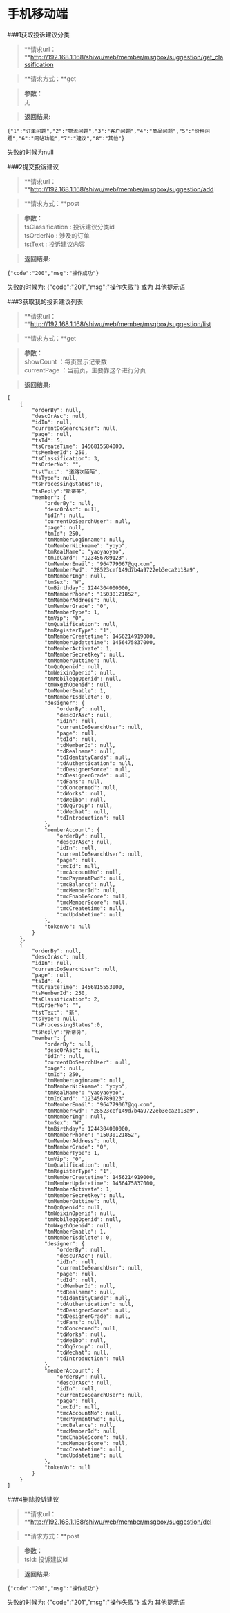 # 手机移动端

###1获取投诉建议分类

> **请求url：**http://192.168.1.168/shiwu/web/member/msgbox/suggestion/get_classification

> **请求方式：**get

> **参数：** <br/>
无 <br/>

> **返回结果:**

	{"1":"订单问题","2":"物流问题","3":"客户问题","4":"商品问题","5":"价格问题","6":"网站功能","7":"建议","8":"其他"}

失败的时候为null


###2提交投诉建议

> **请求url：**http://192.168.1.168/shiwu/web/member/msgbox/suggestion/add

> **请求方式：**post

> **参数：** <br/>
tsClassification : 投诉建议分类id<br/>
tsOrderNo : 涉及的订单<br/>
tstText : 投诉建议内容<br/>

> **返回结果:**

	{"code":"200","msg":"操作成功"}

失败的时候为: {"code":"201","msg":"操作失败"} 或为 其他提示语


###3获取我的投诉建议列表

> **请求url：**http://192.168.1.168/shiwu/web/member/msgbox/suggestion/list

> **请求方式：**get

> **参数：** <br/>
showCount ：每页显示记录数 <br/>
currentPage ：当前页，主要靠这个进行分页<br/>

> **返回结果:**

	[
	    {
	        "orderBy": null,
	        "descOrAsc": null,
	        "idIn": null,
	        "currentDoSearchUser": null,
	        "page": null,
	        "tsId": 5,
	        "tsCreateTime": 1456815584000,
	        "tsMemberId": 250,
	        "tsClassification": 3,
	        "tsOrderNo": "",
	        "tstText": "道路次陌陌",
	        "tsType": null,
	        "tsProcessingStatus":0,
	        "tsReply":"斯蒂芬",
	        "member": {
	            "orderBy": null,
	            "descOrAsc": null,
	            "idIn": null,
	            "currentDoSearchUser": null,
	            "page": null,
	            "tmId": 250,
	            "tmMemberLoginname": null,
	            "tmMemberNickname": "yoyo",
	            "tmRealName": "yaoyaoyao",
	            "tmIdCard": "123456789123",
	            "tmMemberEmail": "964779067@qq.com",
	            "tmMemberPwd": "28523cef149d7b4a9722eb3eca2b18a9",
	            "tmMemberImg": null,
	            "tmSex": "W",
	            "tmBirthday": 1244304000000,
	            "tmMemberPhone": "15030121852",
	            "tmMemberAddress": null,
	            "tmMemberGrade": "0",
	            "tmMemberType": 1,
	            "tmVip": "0",
	            "tmQualification": null,
	            "tmRegisterType": "1",
	            "tmMemberCreatetime": 1456214919000,
	            "tmMemberUpdatetime": 1456475837000,
	            "tmMemberActivate": 1,
	            "tmMemberSecretkey": null,
	            "tmMemberOuttime": null,
	            "tmQqOpenid": null,
	            "tmWeixinOpenid": null,
	            "tmMobileqqOpenid": null,
	            "tmWxgzhOpenid": null,
	            "tmMemberEnable": 1,
	            "tmMemberIsdelete": 0,
	            "designer": {
	                "orderBy": null,
	                "descOrAsc": null,
	                "idIn": null,
	                "currentDoSearchUser": null,
	                "page": null,
	                "tdId": null,
	                "tdMemberId": null,
	                "tdRealname": null,
	                "tdIdentityCards": null,
	                "tdAuthentication": null,
	                "tdDesignerSorce": null,
	                "tdDesignerGrade": null,
	                "tdFans": null,
	                "tdConcerned": null,
	                "tdWorks": null,
	                "tdWeibo": null,
	                "tdQqGroup": null,
	                "tdWechat": null,
	                "tdIntroduction": null
	            },
	            "memberAccount": {
	                "orderBy": null,
	                "descOrAsc": null,
	                "idIn": null,
	                "currentDoSearchUser": null,
	                "page": null,
	                "tmcId": null,
	                "tmcAccountNo": null,
	                "tmcPaymentPwd": null,
	                "tmcBalance": null,
	                "tmcMemberId": null,
	                "tmcEnableScore": null,
	                "tmcMemberScore": null,
	                "tmcCreatetime": null,
	                "tmcUpdatetime": null
	            },
	            "tokenVo": null
	        }
	    },
	    {
	        "orderBy": null,
	        "descOrAsc": null,
	        "idIn": null,
	        "currentDoSearchUser": null,
	        "page": null,
	        "tsId": 4,
	        "tsCreateTime": 1456815553000,
	        "tsMemberId": 250,
	        "tsClassification": 2,
	        "tsOrderNo": "",
	        "tstText": "新",
	        "tsType": null,
	        "tsProcessingStatus":0,
	        "tsReply":"斯蒂芬",
	        "member": {
	            "orderBy": null,
	            "descOrAsc": null,
	            "idIn": null,
	            "currentDoSearchUser": null,
	            "page": null,
	            "tmId": 250,
	            "tmMemberLoginname": null,
	            "tmMemberNickname": "yoyo",
	            "tmRealName": "yaoyaoyao",
	            "tmIdCard": "123456789123",
	            "tmMemberEmail": "964779067@qq.com",
	            "tmMemberPwd": "28523cef149d7b4a9722eb3eca2b18a9",
	            "tmMemberImg": null,
	            "tmSex": "W",
	            "tmBirthday": 1244304000000,
	            "tmMemberPhone": "15030121852",
	            "tmMemberAddress": null,
	            "tmMemberGrade": "0",
	            "tmMemberType": 1,
	            "tmVip": "0",
	            "tmQualification": null,
	            "tmRegisterType": "1",
	            "tmMemberCreatetime": 1456214919000,
	            "tmMemberUpdatetime": 1456475837000,
	            "tmMemberActivate": 1,
	            "tmMemberSecretkey": null,
	            "tmMemberOuttime": null,
	            "tmQqOpenid": null,
	            "tmWeixinOpenid": null,
	            "tmMobileqqOpenid": null,
	            "tmWxgzhOpenid": null,
	            "tmMemberEnable": 1,
	            "tmMemberIsdelete": 0,
	            "designer": {
	                "orderBy": null,
	                "descOrAsc": null,
	                "idIn": null,
	                "currentDoSearchUser": null,
	                "page": null,
	                "tdId": null,
	                "tdMemberId": null,
	                "tdRealname": null,
	                "tdIdentityCards": null,
	                "tdAuthentication": null,
	                "tdDesignerSorce": null,
	                "tdDesignerGrade": null,
	                "tdFans": null,
	                "tdConcerned": null,
	                "tdWorks": null,
	                "tdWeibo": null,
	                "tdQqGroup": null,
	                "tdWechat": null,
	                "tdIntroduction": null
	            },
	            "memberAccount": {
	                "orderBy": null,
	                "descOrAsc": null,
	                "idIn": null,
	                "currentDoSearchUser": null,
	                "page": null,
	                "tmcId": null,
	                "tmcAccountNo": null,
	                "tmcPaymentPwd": null,
	                "tmcBalance": null,
	                "tmcMemberId": null,
	                "tmcEnableScore": null,
	                "tmcMemberScore": null,
	                "tmcCreatetime": null,
	                "tmcUpdatetime": null
	            },
	            "tokenVo": null
	        }
	    }
	]


###4删除投诉建议

> **请求url：**http://192.168.1.168/shiwu/web/member/msgbox/suggestion/del

> **请求方式：**post

> **参数：** <br/>
tsId: 投诉建议id <br/>

> **返回结果:**

	{"code":"200","msg":"操作成功"}

失败的时候为: {"code":"201","msg":"操作失败"} 或为 其他提示语

